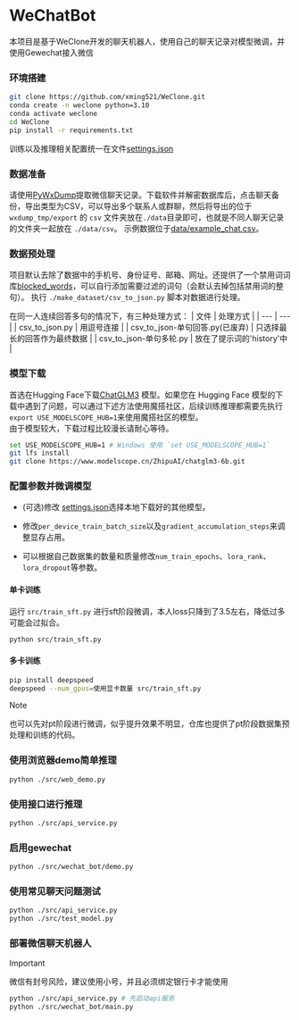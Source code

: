 # WeChatBot

本项目是基于WeClone开发的聊天机器人，使用自己的聊天记录对模型微调，并使用Gewechat接入微信

### 环境搭建

```bash
git clone https://github.com/xming521/WeClone.git
conda create -n weclone python=3.10
conda activate weclone
cd WeClone
pip install -r requirements.txt
```

训练以及推理相关配置统一在文件[settings.json](settings.json)

### 数据准备

请使用[PyWxDump](https://github.com/xaoyaoo/PyWxDump)提取微信聊天记录。下载软件并解密数据库后，点击聊天备份，导出类型为CSV，可以导出多个联系人或群聊，然后将导出的位于`wxdump_tmp/export` 的 `csv` 文件夹放在`./data`目录即可，也就是不同人聊天记录的文件夹一起放在 `./data/csv`。 示例数据位于[data/example_chat.csv](data/example_chat.csv)。

### 数据预处理

项目默认去除了数据中的手机号、身份证号、邮箱、网址。还提供了一个禁用词词库[blocked_words](make_dataset/blocked_words.json)，可以自行添加需要过滤的词句（会默认去掉包括禁用词的整句）。
执行 `./make_dataset/csv_to_json.py` 脚本对数据进行处理。

在同一人连续回答多句的情况下，有三种处理方式：
| 文件 | 处理方式 |
| --- | --- |
| csv_to_json.py | 用逗号连接 |
| csv_to_json-单句回答.py(已废弃) | 只选择最长的回答作为最终数据 |
| csv_to_json-单句多轮.py | 放在了提示词的'history'中 |


### 模型下载

首选在Hugging Face下载[ChatGLM3](https://huggingface.co/THUDM/chatglm3-6b) 模型。如果您在 Hugging Face 模型的下载中遇到了问题，可以通过下述方法使用魔搭社区，后续训练推理都需要先执行`export USE_MODELSCOPE_HUB=1`来使用魔搭社区的模型。  
由于模型较大，下载过程比较漫长请耐心等待。

```bash
set USE_MODELSCOPE_HUB=1 # Windows 使用 `set USE_MODELSCOPE_HUB=1`
git lfs install
git clone https://www.modelscope.cn/ZhipuAI/chatglm3-6b.git
```

### 配置参数并微调模型

- (可选)修改 [settings.json](settings.json)选择本地下载好的其他模型。  

- 修改`per_device_train_batch_size`以及`gradient_accumulation_steps`来调整显存占用。  
- 可以根据自己数据集的数量和质量修改`num_train_epochs`、`lora_rank`、`lora_dropout`等参数。

#### 单卡训练

运行 `src/train_sft.py` 进行sft阶段微调，本人loss只降到了3.5左右，降低过多可能会过拟合。

```bash
python src/train_sft.py
```

#### 多卡训练

```bash
pip install deepspeed
deepspeed --num_gpus=使用显卡数量 src/train_sft.py
```

> [!NOTE]
> 也可以先对pt阶段进行微调，似乎提升效果不明显，仓库也提供了pt阶段数据集预处理和训练的代码。

### 使用浏览器demo简单推理

```bash
python ./src/web_demo.py 
```

### 使用接口进行推理

```bash
python ./src/api_service.py
```
### 启用gewechat

```bash
python ./src/wechat_bot/demo.py
```


### 使用常见聊天问题测试

```bash
python ./src/api_service.py
python ./src/test_model.py
```

### 部署微信聊天机器人

> [!IMPORTANT]
>
> 微信有封号风险，建议使用小号，并且必须绑定银行卡才能使用

```bash
python ./src/api_service.py # 先启动api服务
python ./src/wechat_bot/main.py 
```


